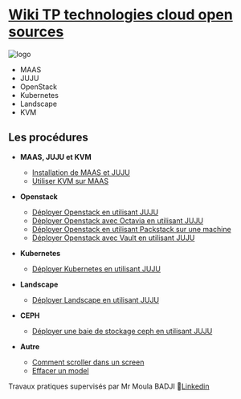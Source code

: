 # [Wiki TP technologies cloud open sources](https://github.com/DOSSANTOSDaniel/MAAS_JUJU_K8S_Openstack/wiki)
![logo](https://github.com/DOSSANTOSDaniel/MAAS_JUJU_K8S_Openstack/blob/master/Images/Autre/Opensource.png)

* MAAS
* JUJU
* OpenStack
* Kubernetes
* Landscape
* KVM

## Les procédures

* **MAAS, JUJU et KVM**

  * [Installation de MAAS et JUJU](https://github.com/DOSSANTOSDaniel/MAAS_JUJU_K8S_Openstack/wiki/Installation_de_MAAS_et_JUJU)
  * [Utiliser KVM sur MAAS](https://github.com/DOSSANTOSDaniel/MAAS_JUJU_K8S_Openstack/wiki/Utiliser_KVM_sur_MAAS)

* **Openstack**

  * [Déployer Openstack en utilisant JUJU](https://github.com/DOSSANTOSDaniel/MAAS_JUJU_K8S_Openstack/wiki/Deployer_Openstack_avec_JUJU)
  * [Déployer Openstack avec Octavia en utilisant JUJU](https://github.com/DOSSANTOSDaniel/MAAS_JUJU_K8S_Openstack/wiki/Deployer_Openstack_avec_Octavia)
  * [Déployer Openstack en utilisant Packstack sur une machine](https://github.com/DOSSANTOSDaniel/MAAS_JUJU_K8S_Openstack/wiki/Deployer_Openstack_avec_Packstack_sur_une_machine)
  * [Déployer Openstack avec Vault en utilisant JUJU](https://github.com/DOSSANTOSDaniel/MAAS_JUJU_K8S_Openstack/wiki/Deployer_Openstack_avec_Vault)

* **Kubernetes**

  * [Déployer Kubernetes en utilisant JUJU](https://github.com/DOSSANTOSDaniel/MAAS_JUJU_K8S_Openstack/wiki/Deployer_Kubernetes_avec_JUJU)

* **Landscape**

  * [Déployer Landscape en utilisant JUJU](https://github.com/DOSSANTOSDaniel/MAAS_JUJU_K8S_Openstack/wiki/Deployer_Landscape_avec_JUJU)

* **CEPH**

  * [Déployer une baie de stockage ceph en utilisant JUJU](https://github.com/DOSSANTOSDaniel/MAAS_JUJU_K8S_Openstack/wiki/Deployer_une_baie_de_stockage_ceph_avec_JUJU)

* **Autre**

  * [Comment scroller dans un screen](https://github.com/DOSSANTOSDaniel/MAAS_JUJU_K8S_Openstack/wiki/Comment_scroller_dans_un_screen)
  * [Effacer un model](https://github.com/DOSSANTOSDaniel/MAAS_JUJU_K8S_Openstack/wiki/Effacer_un_model)


Travaux pratiques supervisés par Mr Moula BADJI   :link:[Linkedin](https://www.linkedin.com/in/moula-badji-8550b773)

